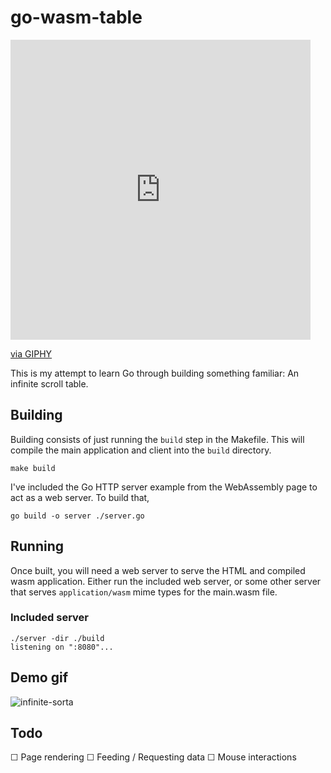 # go-wasm-table

<iframe src="https://giphy.com/embed/xT0BKumCMrUb0dCypa" width="480" height="480" frameBorder="0" class="giphy-embed" allowFullScreen></iframe><p><a href="https://giphy.com/gifs/loop-infinite-xT0BKumCMrUb0dCypa">via GIPHY</a></p>

This is my attempt to learn Go through building something familiar: An infinite scroll table.

## Building

Building consists of just running the `build` step in the Makefile. This will compile the main application and client into the `build` directory.

```
make build
```

I've included the Go HTTP server example from the WebAssembly page to act as a web server. To build that,

```
go build -o server ./server.go
```

## Running

Once built, you will need a web server to serve the HTML and compiled wasm application. Either run the included web server, or some other server that serves `application/wasm` mime types for the main.wasm file.

### Included server

```
./server -dir ./build
listening on ":8080"...
```

## Demo gif

![infinite-sorta](https://user-images.githubusercontent.com/177652/44961068-ad644a00-aed8-11e8-9616-a3f5d4776aa6.gif)

## Todo

☐ Page rendering
☐ Feeding / Requesting data
☐ Mouse interactions